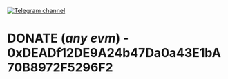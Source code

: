 [![Telegram channel](https://img.shields.io/endpoint?url=https://runkit.io/damiankrawczyk/telegram-badge/branches/master?url=https://t.me/n4z4v0d)](https://t.me/n4z4v0d) 
# DONATE (_any evm_) - 0xDEADf12DE9A24b47Da0a43E1bA70B8972F5296F2
